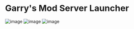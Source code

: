 # Garry's Mod Server Launcher

![image](https://github.com/Reccpe/gmod-launcher/assets/135695698/2f0a0fb0-d5ad-4552-afc4-efa36854ed50)
![image](https://github.com/Reccpe/gmod-launcher/assets/135695698/20ba6b4a-1dba-4642-b5b5-6205d04e7286)
![image](https://github.com/Reccpe/gmod-launcher/assets/135695698/b59e667d-27c5-4551-bbdd-63ca1fc7b648)
